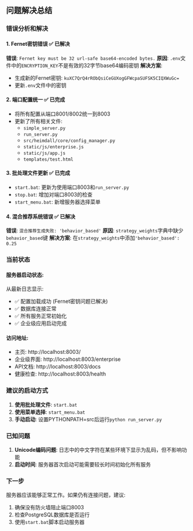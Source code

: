 ## 问题解决总结

### 错误分析和解决

#### 1. Fernet密钥错误 ✅ 已解决
**错误**: `Fernet key must be 32 url-safe base64-encoded bytes.`
**原因**: `.env`文件中的`ENCRYPTION_KEY`不是有效的32字节base64编码密钥
**解决方案**: 
- 生成新的Fernet密钥: `kuXC7QrQ4rRObQsiCeGUXogGFWcpaSUFSK5CIQXWuGc=`
- 更新`.env`文件中的密钥

#### 2. 端口配置统一 ✅ 已完成
- 将所有配置从端口8001/8002统一到8003
- 更新了所有相关文件:
  - `simple_server.py`
  - `run_server.py` 
  - `src/heimdall/core/config_manager.py`
  - `static/js/enterprise.js`
  - `static/js/app.js`
  - `templates/test.html`

#### 3. 批处理文件更新 ✅ 已完成
- `start.bat`: 更新为使用端口8003和`run_server.py`
- `stop.bat`: 增加对端口8003的检查
- `start_menu.bat`: 新增服务器选择菜单

#### 4. 混合推荐系统错误 ✅ 已解决
**错误**: `混合推荐生成失败: 'behavior_based'`
**原因**: `strategy_weights`字典中缺少`behavior_based`键
**解决方案**: 在`strategy_weights`中添加`'behavior_based': 0.25`

### 当前状态

#### 服务器启动状态:
从最新日志显示:
- ✅ 配置加载成功 (Fernet密钥问题已解决)
- ✅ 数据库连接正常
- ✅ 所有服务正常初始化
- ✅ 企业级应用启动完成

#### 访问地址:
- 主页: http://localhost:8003/
- 企业级界面: http://localhost:8003/enterprise
- API文档: http://localhost:8003/docs
- 健康检查: http://localhost:8003/health

### 建议的启动方式

1. **使用批处理文件**: `start.bat`
2. **使用菜单选择**: `start_menu.bat`
3. **手动启动**: 设置PYTHONPATH=src后运行`python run_server.py`

### 已知问题

1. **Unicode编码问题**: 日志中的中文字符在某些环境下显示为乱码，但不影响功能
2. **启动时间**: 服务器首次启动可能需要较长时间初始化所有服务

### 下一步

服务器应该能够正常工作。如果仍有连接问题，建议:
1. 确保没有防火墙阻止端口8003
2. 检查PostgreSQL数据库是否运行
3. 使用`start.bat`脚本启动服务器